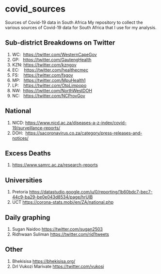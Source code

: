 # covid_sources
Sources of Covid-19 data in South Africa
My repository to collect the various sources of Covid-19 data for South Africa that I use for my analysis. 

## Sub-district Breakdowns on Twitter
1. WC:&nbsp;&nbsp;https://twitter.com/WesternCapeGov
2. GP:&nbsp;&nbsp;&nbsp;https://twitter.com/GautengHealth
3. KZN:&nbsp;https://twitter.com/kzngov
4. EC:&nbsp;&nbsp;&nbsp;&nbsp;https://twitter.com/healthecmec
5. FS:&nbsp;&nbsp;&nbsp;&nbsp;https://twitter.com/fsgov
6. MP:&nbsp;&nbsp;&nbsp;https://twitter.com/MpuHealth1
7. LP:&nbsp;&nbsp;&nbsp;&nbsp;https://twitter.com/OtpLimpopo
8. NW:&nbsp;&nbsp;https://twitter.com/NorthWestDOH
9. NC:&nbsp;&nbsp;&nbsp;https://twitter.com/NCProvGov

## National
1. NICD:&nbsp;https://www.nicd.ac.za/diseases-a-z-index/covid-19/surveillance-reports/
2. DOH:&nbsp;&nbsp;https://sacoronavirus.co.za/category/press-releases-and-notices/


## Excess Deaths
1. https://www.samrc.ac.za/research-reports

## Universities
1. Pretoria https://datastudio.google.com/u/0/reporting/1b60bdc7-bec7-44c9-ba29-be0e043d8534/page/hrUIB
2. UCT https://corona-stats.mobi/en/ZA/national.php

## Daily graphing
1. Sugan Naidoo https://twitter.com/sugan2503
2. Ridhwaan Suliman https://twitter.com/rid1tweets

## Other
1. Bhekisisa https://bhekisisa.org/
2. Drl Vukozi Marivate https://twitter.com/vukosi
